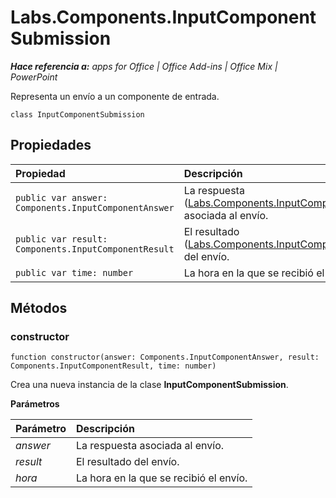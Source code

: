 
# Labs.Components.InputComponentSubmission

 _**Hace referencia a:** apps for Office | Office Add-ins | Office Mix | PowerPoint_

Representa un envío a un componente de entrada.

```
class InputComponentSubmission
```


## Propiedades


|Propiedad|Descripción|
|:-----|:-----|
| `public var answer: Components.InputComponentAnswer`|La respuesta ([Labs.Components.InputComponentAnswer](../../reference/office-mix/labs.components.inputcomponentanswer.md)) asociada al envío.|
| `public var result: Components.InputComponentResult`|El resultado ([Labs.Components.InputComponentResult](../../reference/office-mix/labs.components.inputcomponentresult.md)) del envío.|
| `public var time: number`|La hora en la que se recibió el envío.|

## Métodos




### constructor

 `function constructor(answer: Components.InputComponentAnswer, result: Components.InputComponentResult, time: number)`

Crea una nueva instancia de la clase **InputComponentSubmission**.

 **Parámetros**


|Parámetro|Descripción|
|:-----|:-----|
| _answer_|La respuesta asociada al envío.|
| _result_|El resultado del envío.|
| _hora_|La hora en la que se recibió el envío.|
